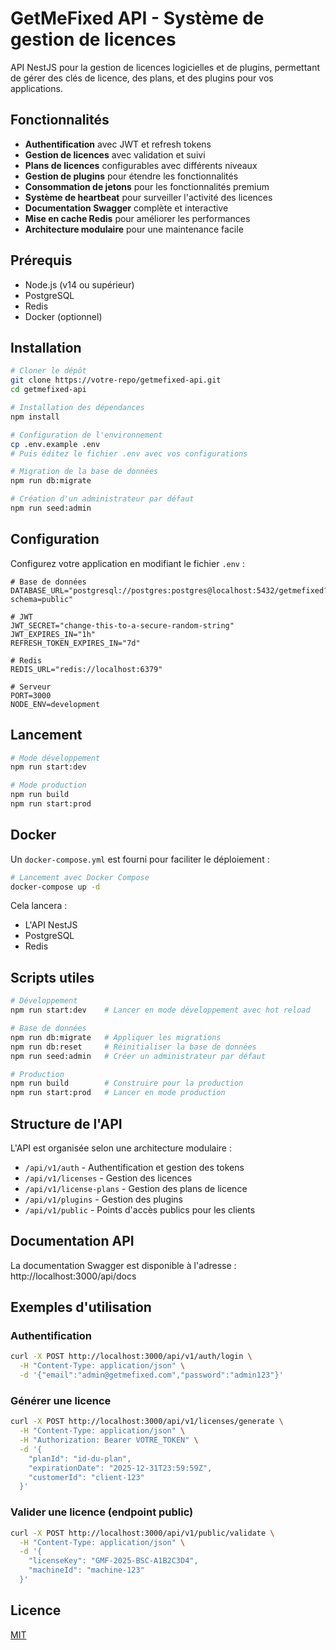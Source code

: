 # GetMeFixed API - Système de gestion de licences

API NestJS pour la gestion de licences logicielles et de plugins, permettant de gérer des clés de licence, des plans, et des plugins pour vos applications.

## Fonctionnalités

- **Authentification** avec JWT et refresh tokens
- **Gestion de licences** avec validation et suivi
- **Plans de licences** configurables avec différents niveaux
- **Gestion de plugins** pour étendre les fonctionnalités
- **Consommation de jetons** pour les fonctionnalités premium 
- **Système de heartbeat** pour surveiller l'activité des licences
- **Documentation Swagger** complète et interactive
- **Mise en cache Redis** pour améliorer les performances
- **Architecture modulaire** pour une maintenance facile

## Prérequis

- Node.js (v14 ou supérieur)
- PostgreSQL
- Redis
- Docker (optionnel)

## Installation

```bash
# Cloner le dépôt
git clone https://votre-repo/getmefixed-api.git
cd getmefixed-api

# Installation des dépendances
npm install

# Configuration de l'environnement
cp .env.example .env
# Puis éditez le fichier .env avec vos configurations

# Migration de la base de données
npm run db:migrate

# Création d'un administrateur par défaut
npm run seed:admin
```

## Configuration

Configurez votre application en modifiant le fichier `.env` :

```
# Base de données
DATABASE_URL="postgresql://postgres:postgres@localhost:5432/getmefixed?schema=public"

# JWT
JWT_SECRET="change-this-to-a-secure-random-string"
JWT_EXPIRES_IN="1h"
REFRESH_TOKEN_EXPIRES_IN="7d"

# Redis
REDIS_URL="redis://localhost:6379"

# Serveur
PORT=3000
NODE_ENV=development
```

## Lancement

```bash
# Mode développement
npm run start:dev

# Mode production
npm run build
npm run start:prod
```

## Docker

Un `docker-compose.yml` est fourni pour faciliter le déploiement :

```bash
# Lancement avec Docker Compose
docker-compose up -d
```

Cela lancera :
- L'API NestJS
- PostgreSQL
- Redis

## Scripts utiles

```bash
# Développement
npm run start:dev    # Lancer en mode développement avec hot reload

# Base de données
npm run db:migrate   # Appliquer les migrations
npm run db:reset     # Réinitialiser la base de données
npm run seed:admin   # Créer un administrateur par défaut

# Production
npm run build        # Construire pour la production
npm run start:prod   # Lancer en mode production
```

## Structure de l'API

L'API est organisée selon une architecture modulaire :

- `/api/v1/auth` - Authentification et gestion des tokens
- `/api/v1/licenses` - Gestion des licences
- `/api/v1/license-plans` - Gestion des plans de licence
- `/api/v1/plugins` - Gestion des plugins
- `/api/v1/public` - Points d'accès publics pour les clients

## Documentation API

La documentation Swagger est disponible à l'adresse : http://localhost:3000/api/docs

## Exemples d'utilisation

### Authentification

```bash
curl -X POST http://localhost:3000/api/v1/auth/login \
  -H "Content-Type: application/json" \
  -d '{"email":"admin@getmefixed.com","password":"admin123"}'
```

### Générer une licence

```bash
curl -X POST http://localhost:3000/api/v1/licenses/generate \
  -H "Content-Type: application/json" \
  -H "Authorization: Bearer VOTRE_TOKEN" \
  -d '{
    "planId": "id-du-plan",
    "expirationDate": "2025-12-31T23:59:59Z",
    "customerId": "client-123"
  }'
```

### Valider une licence (endpoint public)

```bash
curl -X POST http://localhost:3000/api/v1/public/validate \
  -H "Content-Type: application/json" \
  -d '{
    "licenseKey": "GMF-2025-BSC-A1B2C3D4",
    "machineId": "machine-123"
  }'
```

## Licence

[MIT](LICENSE)
